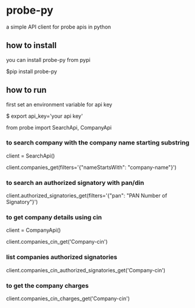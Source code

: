 # probe-py
a simple API client for probe apis in python

## how to install

you can install probe-py from pypi

$pip install probe-py

## how to run

first set an environment variable for api key

$ export api_key='your api key'


from probe import SearchApi, CompanyApi


### to search company with the company name starting substring

client = SearchApi()

client.companies_get(filters='{"nameStartsWith": "company-name"}')


### to search an authorized signatory with pan/din

client.authorized_signatories_get(filters='{"pan": "PAN Number of Signatory"}')


### to get company details using cin

client = CompanyApi()

client.companies_cin_get('Company-cin')


### list companies authorized signatories

client.companies_cin_authorized_signatories_get('Company-cin')

### to get the company charges

client.companies_cin_charges_get('Company-cin')